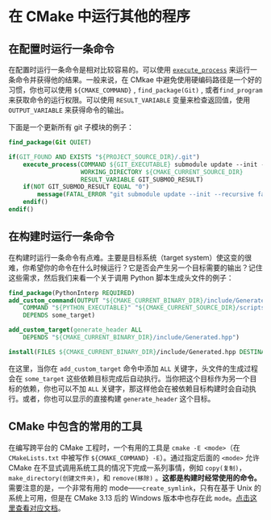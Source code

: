 # 在 CMake 中运行其他的程序

## 在配置时运行一条命令

在配置时运行一条命令是相对比较容易的。可以使用 [`execute_process`][execute_process] 来运行一条命令并获得他的结果。一般来说，在 CMkae 中避免使用硬编码路径是一个好的习惯，你也可以使用 `${CMAKE_COMMAND}` , `find_package(Git)` , 或者`find_program` 来获取命令的运行权限。可以使用 `RESULT_VARIABLE` 变量来检查返回值，使用 `OUTPUT_VARIABLE` 来获得命令的输出。 

下面是一个更新所有 git 子模块的例子：

```cmake
find_package(Git QUIET)

if(GIT_FOUND AND EXISTS "${PROJECT_SOURCE_DIR}/.git")
    execute_process(COMMAND ${GIT_EXECUTABLE} submodule update --init --recursive
                    WORKING_DIRECTORY ${CMAKE_CURRENT_SOURCE_DIR}
                    RESULT_VARIABLE GIT_SUBMOD_RESULT)
    if(NOT GIT_SUBMOD_RESULT EQUAL "0")
        message(FATAL_ERROR "git submodule update --init --recursive failed with ${GIT_SUBMOD_RESULT}, please checkout submodules")
    endif()
endif()
```

## 在构建时运行一条命令

在构建时运行一条命令有点难。主要是目标系统（target system）使这变的很难，你希望你的命令在什么时候运行？它是否会产生另一个目标需要的输出？记住这些需求，然后我们来看一个关于调用 Python 脚本生成头文件的例子：

```cmake
find_package(PythonInterp REQUIRED)
add_custom_command(OUTPUT "${CMAKE_CURRENT_BINARY_DIR}/include/Generated.hpp"
    COMMAND "${PYTHON_EXECUTABLE}" "${CMAKE_CURRENT_SOURCE_DIR}/scripts/GenerateHeader.py" --argument
    DEPENDS some_target)

add_custom_target(generate_header ALL
    DEPENDS "${CMAKE_CURRENT_BINARY_DIR}/include/Generated.hpp")

install(FILES ${CMAKE_CURRENT_BINARY_DIR}/include/Generated.hpp DESTINATION include)
```

在这里，当你在 `add_custom_target` 命令中添加 `ALL` 关键字，头文件的生成过程会在 `some_target` 这些依赖目标完成后自动执行。当你把这个目标作为另一个目标的依赖，你也可以不加 `ALL` 关键字，那这样他会在被依赖目标构建时会自动执行。或者，你也可以显示的直接构建 `generate_header` 这个目标。

## CMake 中包含的常用的工具

在编写跨平台的 CMake 工程时，一个有用的工具是 `cmake -E <mode>`（在 `CMakeLists.txt` 中被写作 `${CMAKE_COMMAND} -E`）。通过指定后面的 `<mode>` 允许 CMake 在不显式调用系统工具的情况下完成一系列事情，例如 `copy(复制)`，`make_directory(创建文件夹)`，和 `remove(移除)` 。**这都是构建时经常使用的命令。** 需要注意的是，一个非常有用的 mode——`create_symlink`，只有在基于 Unix 的系统上可用，但是在 CMake 3.13 后的 Windows 版本中也存在此 `mode`。[点击这里查看对应文档](https://cmake.org/cmake/help/latest/manual/cmake.1.html#command-line-tool-mode)。

[execute_process]: https://cmake.org/cmake/help/latest/command/execute_process.html

